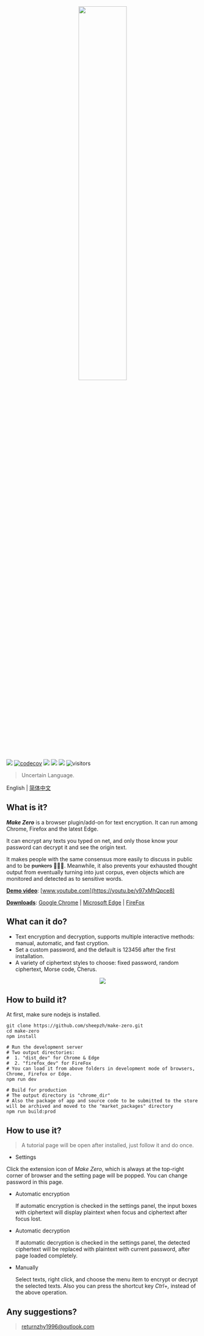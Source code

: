 <div align="center">
	<img src="./doc/img/banner.jpeg" width="50%">
</div>

[![](https://travis-ci.com/sheepzh/make-zero.svg?branch=main&status=passed)](https://travis-ci.com/sheepzh/make-zero.svg?branch=main&status=passed)
[![codecov](https://codecov.io/gh/sheepzh/make-zero/branch/main/graph/badge.svg?token=S98QSBSKCR&style=flat-square)](https://codecov.io/gh/sheepzh/make-zero)
[![](https://img.shields.io/github/license/sheepzh/make-zero)](https://github.com/sheepzh/make-zero/blob/main/LICENSE)
[![](https://img.shields.io/badge/license-Anti%20996-blue)](https://github.com/996icu/996.ICU)
[![](https://img.shields.io/github/v/release/sheepzh/make-zero)](https://github.com/sheepzh/make-zero/releases)
![visitors](https://visitor-badge.glitch.me/badge?page_id=sheepzh.make-zero)

> Uncertain Language.

English | [简体中文](./README.zh-CN.md)

## What is it?

<b><i>Make Zero</i></b> is a browser plugin/add-on for text encryption. It can run among Chrome, Firefox and the latest Edge.

It can encrypt any texts you typed on net, and only those know your password can decrypt it and see the origin text.

It makes people with the same consensus more easily to discuss in public and to be ~~punkers~~ 🐶🐶🐶. Meanwhile, it also prevents your exhausted thought output from eventually turning into just corpus, even objects which are monitored and detected as to sensitive words.

<u>**Demo video**</u>: [www.youtube.com](https://youtu.be/y97xMhQpce8)

<u>**Downloads**</u>: [Google Chrome](https://chrome.google.com/webstore/detail/make-zero/ihpcojcdiclghnggnlkcinbmfpomefcc?hl=zh-CN) | [Microsoft Edge](https://microsoftedge.microsoft.com/addons/detail/gkjmpdoddilgcfoeokeajfecogaaocol) | [FireFox](https://addons.mozilla.org/zh-CN/firefox/addon/make-zero/)

## What can it do?

- Text encryption and decryption, supports multiple interactive methods: manual, automatic, and fast cryption.
- Set a custom password, and the default is 123456 after the first installation.
- A variety of ciphertext styles to choose: fixed password, random ciphertext, Morse code, Cherus.

<div align="center">
  <img src="./doc/img/use-in-douban.gif">
</div>

## How to build it?

At first, make sure nodejs is installed.

```shell
git clone https://github.com/sheepzh/make-zero.git
cd make-zero
npm install

# Run the development server
# Two output directories:
#  1. "dist_dev" for Chrome & Edge
#  2. "firefox_dev" for FireFox
# You can load it from above folders in development mode of browsers, Chrome, Firefox or Edge.
npm run dev

# Build for production
# The output directory is "chrome_dir"
# Also the package of app and source code to be submitted to the store will be archived and moved to the "market_packages" directory
npm run build:prod
```

## How to use it?

> A tutorial page will be open after installed, just follow it and do once.

- Settings

Click the extension icon of <i>Make Zero</i>, which is always at the top-right corner of browser and the setting page will be popped. You can change password in this page.

- Automatic encryption

  If automatic encryption is checked in the settings panel, the input boxes with ciphertext will display plaintext when focus and ciphertext after focus lost.

- Automatic decryption

  If automatic decryption is checked in the settings panel, the detected ciphertext will be replaced with plaintext with current password, after page loaded completely.

- Manually

  Select texts, right click, and choose the menu item to encrypt or decrypt the selected texts. Also you can press the shortcut key <i>Ctrl</i>+<i>,</i> instead of the above operation.

## Any suggestions?

> returnzhy1996@outlook.com
